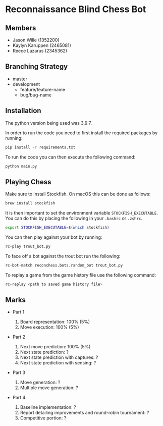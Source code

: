 # Reconnaissance Blind Chess Bot

## Members

- Jason Wille (1352200)
- Kaylyn Karuppen (2465081)
- Reece Lazarus (2345362)

## Branching Strategy

- master
- development
  - feature/feature-name
  - bug/bug-name

## Installation

The python version being used was 3.9.7.

In order to run the code you need to first install the required packages by running:

```bash
pip install -r requirements.txt
```

To run the code you can then execute the following command:

```bash
python main.py
```

## Playing Chess

Make sure to install Stockfish. On macOS this can be done as follows:

```bash
brew install stockfish
```

It is then important to set the environment variable `STOCKFISH_EXECUTABLE`. You can do this by placing the following in your `.bashrc` or `.zshrc`.

```bash
export STOCKFISH_EXECUTABLE=$(which stockfish)
```

You can then play against your bot by running:

```bash
rc-play trout_bot.py
```

To face off a bot against the trout bot run the following:

```bash
rc-bot-match reconchess.bots.random_bot trout_bot.py
```

To replay a game from the game history file use the following command:

```bash
rc-replay <path to saved game history file>
```

## Marks

- Part 1

  1. Board representation: 100% (5%)
  2. Move execution: 100% (5%)

- Part 2

  1. Next move prediction: 100% (5%)
  2. Next state prediction: ?
  3. Next state prediction with captures: ?
  4. Next state prediction with sensing: ?

- Part 3

  1. Move generation: ?
  2. Multiple move generation: ?

- Part 4
  1. Baseline implementation: ?
  2. Report detailing improvements and round-robin tournament: ?
  3. Competitive portion: ?
